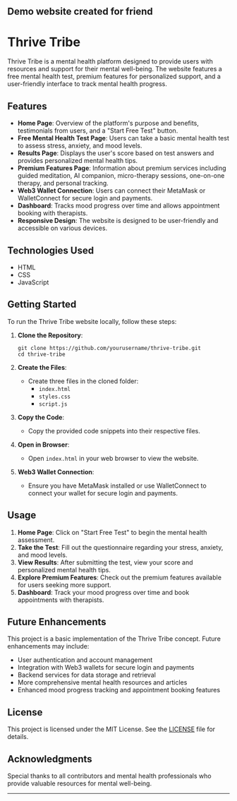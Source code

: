 
Demo website created for friend
---

# Thrive Tribe

Thrive Tribe is a mental health platform designed to provide users with resources and support for their mental well-being. The website features a free mental health test, premium features for personalized support, and a user-friendly interface to track mental health progress.

## Features

- **Home Page**: Overview of the platform's purpose and benefits, testimonials from users, and a "Start Free Test" button.
- **Free Mental Health Test Page**: Users can take a basic mental health test to assess stress, anxiety, and mood levels.
- **Results Page**: Displays the user's score based on test answers and provides personalized mental health tips.
- **Premium Features Page**: Information about premium services including guided meditation, AI companion, micro-therapy sessions, one-on-one therapy, and personal tracking.
- **Web3 Wallet Connection**: Users can connect their MetaMask or WalletConnect for secure login and payments.
- **Dashboard**: Tracks mood progress over time and allows appointment booking with therapists.
- **Responsive Design**: The website is designed to be user-friendly and accessible on various devices.

## Technologies Used

- HTML
- CSS
- JavaScript

## Getting Started

To run the Thrive Tribe website locally, follow these steps:

1. **Clone the Repository**:
   ```
   git clone https://github.com/yourusername/thrive-tribe.git
   cd thrive-tribe
   ```

2. **Create the Files**:
   - Create three files in the cloned folder:
     - `index.html`
     - `styles.css`
     - `script.js`

3. **Copy the Code**:
   - Copy the provided code snippets into their respective files.

4. **Open in Browser**:
   - Open `index.html` in your web browser to view the website.

5. **Web3 Wallet Connection**:
   - Ensure you have MetaMask installed or use WalletConnect to connect your wallet for secure login and payments.

## Usage

1. **Home Page**: Click on "Start Free Test" to begin the mental health assessment.
2. **Take the Test**: Fill out the questionnaire regarding your stress, anxiety, and mood levels.
3. **View Results**: After submitting the test, view your score and personalized mental health tips.
4. **Explore Premium Features**: Check out the premium features available for users seeking more support.
5. **Dashboard**: Track your mood progress over time and book appointments with therapists.

## Future Enhancements

This project is a basic implementation of the Thrive Tribe concept. Future enhancements may include:

- User authentication and account management
- Integration with Web3 wallets for secure login and payments
- Backend services for data storage and retrieval
- More comprehensive mental health resources and articles
- Enhanced mood progress tracking and appointment booking features

## License

This project is licensed under the MIT License. See the [LICENSE](LICENSE) file for details.

## Acknowledgments

Special thanks to all contributors and mental health professionals who provide valuable resources for mental well-being.

---
